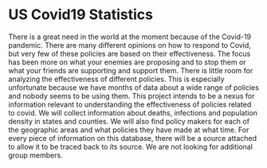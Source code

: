 # US Covid19 Statistics
  There is a great need in the world at the moment because of the Covid-19 pandemic. There are many different opinions on how to respond to Covid, but very few of these policies are based on their effectiveness. The focus has been more on what your enemies are proposing and to stop them or what your friends are supporting and support them. There is little room for analyzing the effectiveness of different policies. This is especially unfortunate because we have months of data about a wide range of policies and nobody seems to be using them.
	This project intends to be a nexus for information relevant to understanding the effectiveness of policies related to covid. We will collect information about deaths, infections and population density in states and counties. We will also find policy makers for each of the geographic areas and what policies they have made at what time. For every piece of information on this database, there will be a source attached to allow it to be traced back to its source.
	We are not looking for additional group members.
